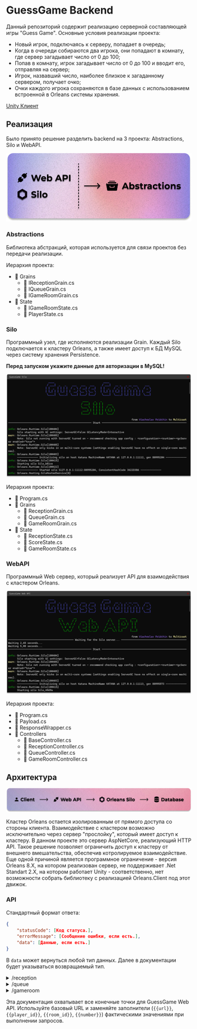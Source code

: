 # GuessGame Backend

Данный репозиторий содержит реализацию серверной составляющей игры "Guess Game". 
Основные условия реализации проекта:
- Новый игрок, подключаясь к серверу, попадает в очередь;
- Когда в очереди собираются два игрока, они попадают в комнату, где сервер загадывает число от 0 до 100;
- Попав в комнату, игрок загадывает число от 0 до 100 и вводит его, отправляя на сервер;
- Игрок, назвавший число, наиболее близкое к загаданному сервером, получает очко;
- Очки каждого игрока сохраняются в базе данных с использованием встроенной в Orleans системы хранения.

[Unity Клиент](https://github.com/VyacheslavPridchin/GuessGame_UnityClient)

## Реализация
Было принято решение разделить backend на 3 проекта: Abstractions, Silo и WebAPI. 

![Architecture](Media/architecture_1.png)

### Abstractions
Библиотека абстракций, которая используется для связи проектов без передачи реализации.

Иерархия проекта:
- 📂 Grains
  - 📄 IReceptionGrain.cs
  - 📄 IQueueGrain.cs
  - 📄 IGameRoomGrain.cs
- 📂 State
  - 📄 IGameRoomState.cs
  - 📄 PlayerState.cs

### Silo
Программный узел, где исполняются реализации Grain. Каждый Silo подключается к кластеру Orleans, а также имеет доступ к БД MySQL через систему хранения Persistence.

**Перед запуском укажите данные для авторизации в MySQL!**

![Architecture](Media/screenshot_silo.png)

Иерархия проекта:
- 📄 Program.cs
- 📂 Grains
  - 📄 ReceptionGrain.cs
  - 📄 QueueGrain.cs
  - 📄 GameRoomGrain.cs
- 📂 State
  - 📄 ReceptionState.cs
  - 📄 ScoreState.cs
  - 📄 GameRoomState.cs



### WebAPI
Программный Web сервер, который реализует API для взаимодействия с кластером Orleans. 

![Architecture](Media/screenshot_webapi.png)

Иерархия проекта:
- 📄 Program.cs
- 📄 Payload.cs
- 📄 ResponseWrapper.cs
- 📂 Controllers
  - 📄 BaseController.cs
  - 📄 ReceptionController.cs
  - 📄 QueueController.cs
  - 📄 GameRoomController.cs

## Архитектура

![Architecture](Media/architecture_2.png)

Кластер Orleans остается изолированным от прямого доступа со стороны клиента. Взаимодействие с кластером возможно исключительно через сервер "прослойку", который имеет доступ к кластеру. В данном проекте это сервер AspNetCore, реализующий HTTP API. Такое решение позволяет ограничить доступ к кластеру от внешнего вмешательства, обеспечив котролируемое взаимодействие. Еще одной причиной является программное ограничение - версия Orleans 8.X, на котором реализован сервер, не поддерживает .Net Standart 2.X, на котором работает Unity - соответственно, нет возможности собрать библиотеку с реализацией Orleans.Client под этот движок.

### API

Стандартный формат ответа:

```json
{
    "statusCode": [Код статуса.],
    "errorMessage": [Сообщение ошибки, если есть.],
    "data": [Данные, если есть.]
}
```

В `data` может вернуться любой тип данных. Далее в документации будет указываться возвращаемый тип.

<details><summary>/reception</summary>
 
#### Reception

##### `POST /reception/check_in`

Регистрирует нового игрока, сохраняет и возвращает его уникальный идентификатор.

**Body:**

```json
{
    "Data" : "{{nickname}}"
}
```

**Response:** `Guid`

---

##### `GET /reception/get_players`

Возвращает список всех зарегистрированных игроков.

**Response:** `Dictionary<Guid, PlayerState>`

---

##### `GET /reception/get_score`

Возвращает счет текущих игроков.

**Response:** `Dictionary<Guid, long>`

---

##### `GET /reception/get_player`

Возвращает информацию о конкретном игроке.

**Query Parameters:**

- `playerId`

**Response:** `PlayerState`

---

##### `POST /reception/check_out`

Удаляет регистрацию текущего игрока.

**Request Body:**

```json
{
    "Data" : "{{playerId}}"
}
```

---

</details>

<details><summary>/queue</summary>
 
#### Queue

##### `POST /queue/join`

Добавляет игрока в очередь.

**Request Body:**

```json
{
    "Data" : "{{playerId}}"
}
```

---

##### `GET /queue/get_invitation`

Получает приглашение для игрока, возвращает ID комнаты.

**Query Parameters:**

- `playerId`

**Response:** `Guid`

---

##### `GET /queue/get_players`

Возвращает список всех игроков в очереди.

**Response:** `List<Guid>`

---

##### `POST /queue/leave`

Удаляет текущего игрока из очереди.

**Request Body:**

```json
{
    "Data" : "{{player_id}}"
}
```

---

</details>

<details><summary>/gameroom</summary>
 
#### GameRoom

##### `POST /gameroom/{{room_id}}/join`

Присоединяет текущего игрока к игровой комнате.

**Request Body:**

```json
{
    "Data" : "{{player_id}}"
}
```

---

##### `POST /gameroom/{{room_id}}/guess_number`

Отправляет предположение игрока для текущей игры.

**Request Body:**

```json
{
    "Data" : 
    {
        "PlayerId" : "{{player_id}}",
        "Number" : {{number}}
    }
}
```

---

##### `GET /gameroom/{{room_id}}/get_players`

Возвращает список всех игроков в игровой комнате.

**Response:** `List<Guid>`

---

##### `GET /gameroom/{{room_id}}/get_current_action`

Возвращает текущие действия в игровой комнате.

**Response:** `enum`: `{ WaitPlayers, WaitAnswers, AnnouncementResults, Complete, Interrupted }`

---

##### `GET /gameroom/{{room_id}}/get_winners`

Возвращает список победителей в игровой комнате.

**Response:** `List<Guid>`

---

##### `GET /gameroom/{{room_id}}/get_true_number`

Возвращает загаданное сервером число для текущей игры.

**Response:** `int`

---

</details>

Эта документация охватывает все конечные точки для GuessGame Web API. Используйте базовый URL и заменяйте заполнители (`{{url}}`, `{{player_id}}`, `{{room_id}}`, `{{number}}`) фактическими значениями при выполнении запросов.
